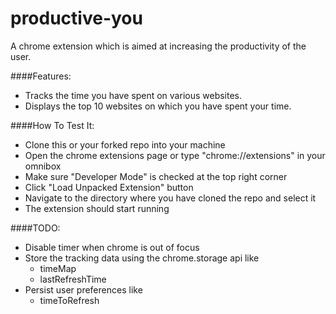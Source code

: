 productive-you
==============

A chrome extension which is aimed at increasing the productivity of the user.

####Features:
* Tracks the time you have spent on various websites. 
* Displays the top 10 websites on which you have spent your time.

####How To Test It:
* Clone this or your forked repo into your machine
* Open the chrome extensions page or type "chrome://extensions" in your omnibox
* Make sure "Developer Mode" is checked at the top right corner
* Click "Load Unpacked Extension" button
* Navigate to the directory where you have cloned the repo and select it
* The extension should start running

####TODO:
* Disable timer when chrome is out of focus
* Store the tracking data using the chrome.storage api like
    * timeMap
    * lastRefreshTime
* Persist user preferences like
    * timeToRefresh